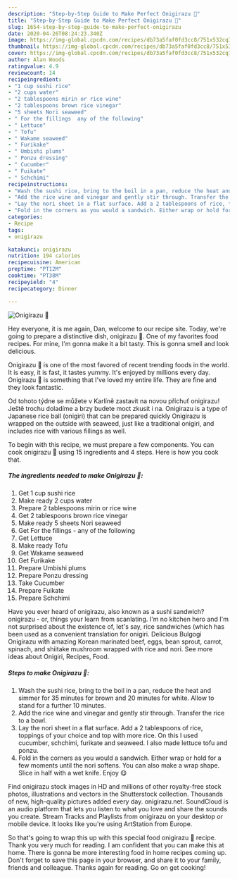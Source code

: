 ```yaml
---
description: "Step-by-Step Guide to Make Perfect Onigirazu 🌱"
title: "Step-by-Step Guide to Make Perfect Onigirazu 🌱"
slug: 1654-step-by-step-guide-to-make-perfect-onigirazu
date: 2020-04-26T08:24:23.340Z
image: https://img-global.cpcdn.com/recipes/db73a5faf0fd3cc8/751x532cq70/onigirazu-🌱-recipe-main-photo.jpg
thumbnail: https://img-global.cpcdn.com/recipes/db73a5faf0fd3cc8/751x532cq70/onigirazu-🌱-recipe-main-photo.jpg
cover: https://img-global.cpcdn.com/recipes/db73a5faf0fd3cc8/751x532cq70/onigirazu-🌱-recipe-main-photo.jpg
author: Alan Woods
ratingvalue: 4.9
reviewcount: 14
recipeingredient:
- "1 cup sushi rice"
- "2 cups water"
- "2 tablespoons mirin or rice wine"
- "2 tablespoons brown rice vinegar"
- "5 sheets Nori seaweed"
- " For the fillings  any of the following"
- " Lettuce"
- " Tofu"
- " Wakame seaweed"
- " Furikake"
- " Umbishi plums"
- " Ponzu dressing"
- " Cucumber"
- " Fuikate"
- " Schchimi"
recipeinstructions:
- "Wash the sushi rice, bring to the boil in a pan, reduce the heat and simmer for 35 minutes for brown and 20 minutes for white. Allow to stand for a further 10 minutes."
- "Add the rice wine and vinegar and gently stir through. Transfer the rice to a bowl."
- "Lay the nori sheet in a flat surface. Add a 2 tablespoons of rice, toppings of your choice and top with more rice. On this I used cucumber, schchimi, furikate and seaweed. I also made lettuce tofu and ponzu."
- "Fold in the corners as you would a sandwich. Either wrap or hold for a few moments until the nori softens. You can also make a wrap shape. Slice in half with a wet knife. Enjoy 😋"
categories:
- Recipe
tags:
- onigirazu

katakunci: onigirazu 
nutrition: 194 calories
recipecuisine: American
preptime: "PT12M"
cooktime: "PT38M"
recipeyield: "4"
recipecategory: Dinner

---
```



![Onigirazu 🌱](https://img-global.cpcdn.com/recipes/db73a5faf0fd3cc8/751x532cq70/onigirazu-🌱-recipe-main-photo.jpg)

Hey everyone, it is me again, Dan, welcome to our recipe site. Today, we're going to prepare a distinctive dish, onigirazu 🌱. One of my favorites food recipes. For mine, I'm gonna make it a bit tasty. This is gonna smell and look delicious.

Onigirazu 🌱 is one of the most favored of recent trending foods in the world. It is easy, it is fast, it tastes yummy. It's enjoyed by millions every day. Onigirazu 🌱 is something that I've loved my entire life. They are fine and they look fantastic.

Od tohoto týdne se můžete v Karlíně zastavit na novou příchuť onigirazu! Ještě trochu doladíme a brzy budete moct zkusit i na. Onigirazu is a type of Japanese rice ball (onigiri) that can be prepared quickly Onigirazu is wrapped on the outside with seaweed, just like a traditional onigiri, and includes rice with various fillings as well.


To begin with this recipe, we must prepare a few components. You can cook onigirazu 🌱 using 15 ingredients and 4 steps. Here is how you cook that.

<!--inarticleads1-->

##### The ingredients needed to make Onigirazu 🌱:

1. Get 1 cup sushi rice
1. Make ready 2 cups water
1. Prepare 2 tablespoons mirin or rice wine
1. Get 2 tablespoons brown rice vinegar
1. Make ready 5 sheets Nori seaweed
1. Get  For the fillings - any of the following
1. Get  Lettuce
1. Make ready  Tofu
1. Get  Wakame seaweed
1. Get  Furikake
1. Prepare  Umbishi plums
1. Prepare  Ponzu dressing
1. Take  Cucumber
1. Prepare  Fuikate
1. Prepare  Schchimi


Have you ever heard of onigirazu, also known as a sushi sandwich? onigirazu - or, things your learn from scanlating. I&#39;m no kitchen hero and I&#39;m not surprised about the existence of, let&#39;s say, rice sandwiches (which has been used as a convenient translation for onigiri. Delicious Bulgogi Onigirazu with amazing Korean marinated beef, eggs, bean sprout, carrot, spinach, and shiitake mushroom wrapped with rice and nori. See more ideas about Onigiri, Recipes, Food. 

<!--inarticleads2-->

##### Steps to make Onigirazu 🌱:

1. Wash the sushi rice, bring to the boil in a pan, reduce the heat and simmer for 35 minutes for brown and 20 minutes for white. Allow to stand for a further 10 minutes.
1. Add the rice wine and vinegar and gently stir through. Transfer the rice to a bowl.
1. Lay the nori sheet in a flat surface. Add a 2 tablespoons of rice, toppings of your choice and top with more rice. On this I used cucumber, schchimi, furikate and seaweed. I also made lettuce tofu and ponzu.
1. Fold in the corners as you would a sandwich. Either wrap or hold for a few moments until the nori softens. You can also make a wrap shape. Slice in half with a wet knife. Enjoy 😋


Find onigirazu stock images in HD and millions of other royalty-free stock photos, illustrations and vectors in the Shutterstock collection. Thousands of new, high-quality pictures added every day. onigirazu.net. SoundCloud is an audio platform that lets you listen to what you love and share the sounds you create. Stream Tracks and Playlists from onigirazu on your desktop or mobile device. It looks like you&#39;re using ArtStation from Europe. 

So that's going to wrap this up with this special food onigirazu 🌱 recipe. Thank you very much for reading. I am confident that you can make this at home. There is gonna be more interesting food in home recipes coming up. Don't forget to save this page in your browser, and share it to your family, friends and colleague. Thanks again for reading. Go on get cooking!

